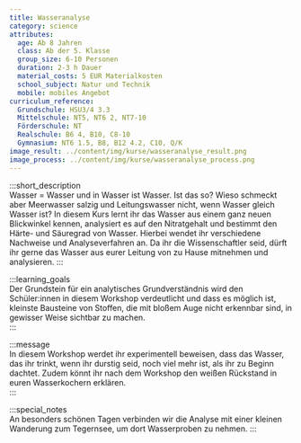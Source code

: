 ```yaml
---
title: Wasseranalyse
category: science
attributes:
  age: Ab 8 Jahren
  class: Ab der 5. Klasse
  group_size: 6-10 Personen
  duration: 2-3 h Dauer
  material_costs: 5 EUR Materialkosten
  school_subject: Natur und Technik
  mobile: mobiles Angebot
curriculum_reference:
  Grundschule: HSU3/4 3.3  
  Mittelschule: NT5, NT6 2, NT7-10  
  Förderschule: NT   
  Realschule: B6 4, B10, C8-10
  Gymnasium: NT6 1.5, B8, B12 4.2, C10, Q/K
image_result: ../content/img/kurse/wasseranalyse_result.png
image_process: ../content/img/kurse/wasseranalyse_process.png
---
```

:::short_description  
Wasser = Wasser und in Wasser ist Wasser. Ist das so? Wieso schmeckt aber Meerwasser salzig und Leitungswasser nicht, wenn Wasser gleich Wasser ist? In diesem Kurs lernt ihr das Wasser aus einem ganz neuen Blickwinkel kennen, analysiert es auf den Nitratgehalt und bestimmt den Härte- und Säuregrad von Wasser. Hierbei wendet ihr verschiedene Nachweise und Analyseverfahren an. Da ihr die Wissenschaftler seid, dürft ihr gerne das Wasser aus eurer Leitung von zu Hause mitnehmen und analysieren.
:::

:::learning_goals  
Der Grundstein für ein analytisches Grundverständnis wird den Schüler:innen in diesem Workshop verdeutlicht und dass es möglich ist, kleinste Bausteine von Stoffen, die mit bloßem Auge nicht erkennbar sind, in gewisser Weise sichtbar zu machen.     
:::

:::message  
In diesem Workshop werdet ihr experimentell beweisen, dass das Wasser, das ihr trinkt, wenn ihr durstig seid, noch viel mehr ist, als ihr zu Beginn dachtet. Zudem könnt ihr nach dem Workshop den weißen Rückstand in euren Wasserkochern erklären.   
:::  

:::special_notes  
An besonders schönen Tagen verbinden wir die Analyse mit einer kleinen Wanderung zum Tegernsee, um dort Wasserproben zu nehmen.
:::
